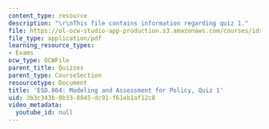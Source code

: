 ```yaml
---
content_type: resource
description: "\r\nThis file contains information regarding quiz 1."
file: https://ol-ocw-studio-app-production.s3.amazonaws.com/courses/ids-410j-modeling-and-assessment-for-policy-spring-2013/3b3c343b0b338845dc91f61eb1af12c8_MITESD_864S13_Quiz1.pdf
file_type: application/pdf
learning_resource_types:
- Exams
ocw_type: OCWFile
parent_title: Quizzes
parent_type: CourseSection
resourcetype: Document
title: 'ESD.864: Modeling and Assessment for Policy, Quiz 1'
uid: 3b3c343b-0b33-8845-dc91-f61eb1af12c8
video_metadata:
  youtube_id: null
---
```

